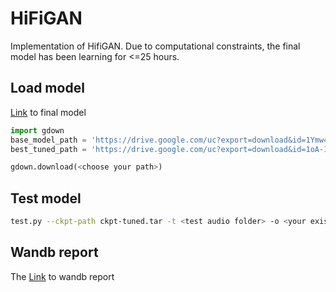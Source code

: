 # HiFiGAN

Implementation of HifiGAN. Due to computational constraints, the final model has been learning for <=25 hours.

## Load model

[Link](https://drive.google.com/uc?export=download&id=1Ymw4vR--v7uiWNcz2zstzZEoVYLrGJnp) to final model
```python
import gdown
base_model_path = 'https://drive.google.com/uc?export=download&id=1Ymw4vR--v7uiWNcz2zstzZEoVYLrGJnp'
best_tuned_path = 'https://drive.google.com/uc?export=download&id=1oA-1fm27kx80KH5URJ0DV4s5cOj1MrdS'

gdown.download(<choose your path>)
```

## Test model

```bash
test.py --ckpt-path ckpt-tuned.tar -t <test audio folder> -o <your existed output dir>
```

## Wandb report
The [Link](https://wandb.ai/diddone/neural_vocoder/reports/Hifigan--VmlldzozMjA4NTkz?accessToken=3lbe5ocv6py02q6dr7smy1rakr01erhn23q00ihzmklpg29rgslkvmhugh6n120t) to wandb report



